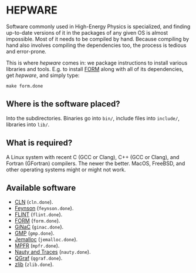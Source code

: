 # HEPWARE

Software commonly used in High-Energy Physics is specialized,
and finding up-to-date versions of it in the packages of any
given OS is almost impossible. Most of it needs to be compiled
by hand. Because compiling by hand also involves compiling the
dependencies too, the process is tedious and error-prone.

This is where *hepware* comes in: we package instructions to
install various libraries and tools. E.g. to install [FORM] along
with all of its dependencies, get *hepware*, and simply type:

    make form.done

## Where is the software placed?

Into the subdirectories. Binaries go into `bin/`, include files
into `include/`, libraries into `lib/`.

## What is required?

A Linux system with recent C (GCC or Clang), C++ (GCC or Clang),
and Fortran (GFortran) compilers. The newer the better. MacOS,
FreeBSD, and other operating systems might or might not work.

## Available software

* [CLN] (`cln.done`).
* [Feynson] (`feynson.done`).
* [FLINT] (`flint.done`).
* [FORM] (`form.done`).
* [GiNaC] (`ginac.done`).
* [GMP] (`gmp.done`).
* [Jemalloc] (`jemalloc.done`).
* [MPFR] (`mpfr.done`).
* [Nauty and Traces] (`nauty.done`).
* [QGraf] (`qgraf.done`).
* [zlib] (`zlib.done`).

[cln]: https://www.ginac.de/CLN/
[feynson]: https://github.com/magv/feynson
[flint]: https://flintlib.org/
[form]: https://github.com/vermaseren/form
[ginac]: https://www.ginac.de/
[gmp]: https://gmplib.org/
[jemalloc]: http://jemalloc.net/
[mpfr]: https://www.mpfr.org/
[nauty and traces]: https://pallini.di.uniroma1.it/
[qgraf]: http://cfif.ist.utl.pt/~paulo/qgraf.html
[zlib]: https://www.zlib.net/
